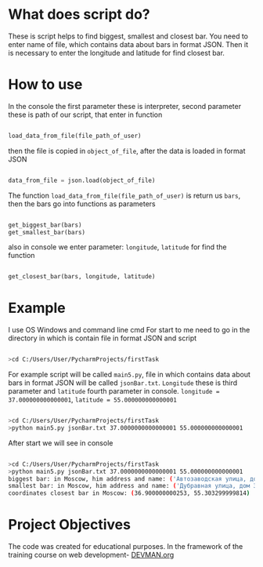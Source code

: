 # What does script do?
These is script helps to find biggest, smallest and closest bar. You need to enter name of file, which contains data about bars in format JSON. Then it is necessary to enter the longitude and latitude for find closest bar. 

# How to use 
In the console the first parameter these is interpreter, second parameter these is path of our script, that enter in function
```python

load_data_from_file(file_path_of_user)

```
then the file is copied in `object_of_file`, after the data is loaded in format JSON 
 ```python 
 
 data_from_file = json.load(object_of_file)

```

The function ```load_data_from_file(file_path_of_user)``` is return us `bars`, then the bars go into functions as parameters
```python 

get_biggest_bar(bars)
get_smallest_bar(bars)

```
also in console we enter parameter: `longitude`, `latitude` for find the function 
```python 

get_closest_bar(bars, longitude, latitude)

```

# Example

I use OS Windows and command line cmd
For start to me need to go in the directory in which is contain file in format JSON and script 

```bash

>cd C:/Users/User/PycharmProjects/firstTask

```
For example script will be called `main5.py`, file in which contains data about bars in format JSON will be called `jsonBar.txt`.
`Longitude` these is third parameter and `latitude` fourth parameter in console.
`longitude = 37.000000000000001`, `latitude = 55.000000000000001`

```bash

>cd C:/Users/User/PycharmProjects/firstTask
>python main5.py jsonBar.txt 37.0000000000000001 55.000000000000001

```
After start we will see in console

```bash

>cd C:/Users/User/PycharmProjects/firstTask
>python main5.py jsonBar.txt 37.0000000000000001 55.000000000000001
biggest bar: in Moscow, him address and name: ('Автозаводская улица, дом 23, строение 1', 'Спорт бар «Красная машина»')
smallest bar: in Moscow, him address and name: ('Дубравная улица, дом 34/29', 'БАР. СОКИ')
coordinates closest bar in Moscow: (36.900000000253, 55.303299999814)
```

# Project Objectives

The code was created for educational purposes. In the framework of the training course on web development- [DEVMAN.org](https://devman.org)
